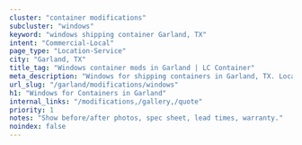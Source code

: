 ```yaml
---
cluster: "container modifications"
subcluster: "windows"
keyword: "windows shipping container Garland, TX"
intent: "Commercial-Local"
page_type: "Location-Service"
city: "Garland, TX"
title_tag: "Windows container mods in Garland | LC Container"
meta_description: "Windows for shipping containers in Garland, TX. Local fabrication & pro install. LC Container — Since 2003. Get a quote."
url_slug: "/garland/modifications/windows"
h1: "Windows for Containers in Garland"
internal_links: "/modifications,/gallery,/quote"
priority: 1
notes: "Show before/after photos, spec sheet, lead times, warranty."
noindex: false
---
```


<!-- TODO: Add unique city/inventory copy, images, and internal links here. -->
